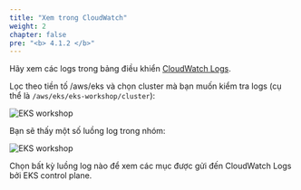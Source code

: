 ```yaml
---
title: "Xem trong CloudWatch"
weight: 2
chapter: false
pre: "<b> 4.1.2 </b>"
---
```


Hãy xem các logs trong bảng điều khiển [CloudWatch Logs](https://console.aws.amazon.com/cloudwatch/home?#logsV2:log-groups).

Lọc theo tiền tố /aws/eks và chọn cluster mà bạn muốn kiểm tra logs (cụ thể là `/aws/eks/eks-workshop/cluster`):

![EKS workshop](/EKS-Workshop-4/images/0006/0006.png?featherlight=false&width=90pc)

Bạn sẽ thấy một số luồng log trong nhóm:

![EKS workshop](/EKS-Workshop-4/images/0006/0007.png?featherlight=false&width=90pc)

Chọn bất kỳ luồng log nào để xem các mục được gửi đến CloudWatch Logs bởi EKS control plane.